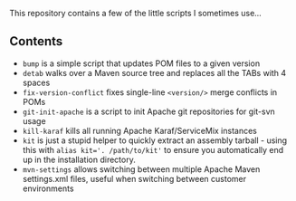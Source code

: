 This repository contains a few of the little scripts I sometimes use...

Contents
--------

* `bump` is a simple script that updates POM files to a given version
* `detab` walks over a Maven source tree and replaces all the TABs with 4 spaces
* `fix-version-conflict` fixes single-line `<version/>` merge conflicts in POMs 
* `git-init-apache` is a script to init Apache git repositories for git-svn usage
* `kill-karaf` kills all running Apache Karaf/ServiceMix instances
* `kit` is just a stupid helper to quickly extract an assembly tarball - using this with `alias kit='. /path/to/kit'` to ensure you automatically end up in the installation directory.
* `mvn-settings` allows switching between multiple Apache Maven settings.xml files, useful when switching between customer environments